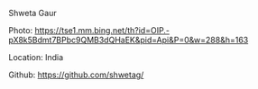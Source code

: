 Shweta Gaur

Photo: https://tse1.mm.bing.net/th?id=OIP.-pX8k5Bdmt7BPbc9QMB3dQHaEK&pid=Api&P=0&w=288&h=163

Location: India

Github: https://github.com/shwetag/
